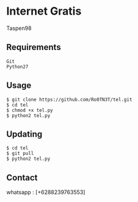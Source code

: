 # Internet Gratis

Taspen98


Requirements
------------

    Git
    Python27


Usage
-----

    $ git clone https://github.com/Ro0TN3T/tel.git
    $ cd tel
    $ chmod +x tel.py
    $ python2 tel.py


Updating
--------

    $ cd tel
    $ git pull
    $ python2 tel.py


Contact
-------

whatsapp : [+6288239763553]

